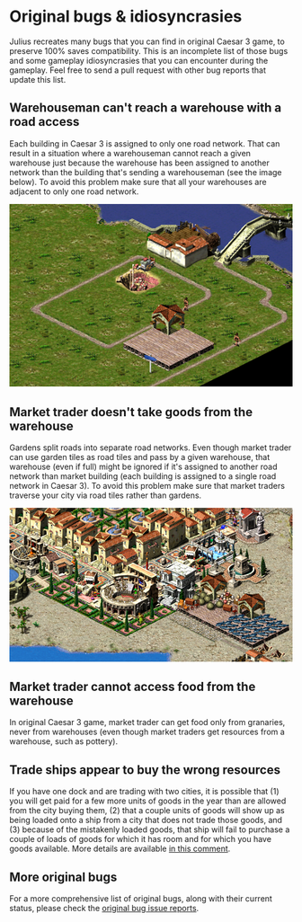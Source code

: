 Original bugs & idiosyncrasies
==============================

Julius recreates many bugs that you can find in original Caesar 3 game, to preserve 100% saves compatibility. This is an incomplete list of those bugs and some gameplay idiosyncrasies that you can encounter during the gameplay. Feel free to send a pull request with other bug reports that update this list.

## Warehouseman can't reach a warehouse with a road access

Each building in Caesar 3 is assigned to only one road network. That can result in a situation where a warehouseman cannot reach a given warehouse just because the warehouse has been assigned to another network than the building that's sending a warehouseman (see the image below). To avoid this problem make sure that all your warehouses are adjacent to only one road network.

![Bugs - two road networks](images/bugs_two_road_networks.png)

## Market trader doesn't take goods from the warehouse

Gardens split roads into separate road networks. Even though market trader can use garden tiles as road tiles and pass by a given warehouse, that warehouse (even if full) might be ignored if it's assigned to another road network than market building (each building is assigned to a single road network in Caesar 3). To avoid this problem make sure that market traders traverse your city via road tiles rather than gardens.

![Bugs - two road networks](images/bugs_gardens.png)

## Market trader cannot access food from the warehouse

In original Caesar 3 game, market trader can get food only from granaries, never from warehouses (even though market traders get resources from a warehouse, such as pottery).

## Trade ships appear to buy the wrong resources

If you have one dock and are trading with two cities, it is possible that (1) you will get paid for a few more units of goods in the year than are allowed from the city buying them, (2) that a couple units of goods will show up as being loaded onto a ship from a city that does not trade those goods, and (3) because of the mistakenly loaded goods, that ship will fail to purchase a couple of loads of goods for which it has room and for which you have goods available. More details are available [in this comment](https://github.com/bvschaik/julius/issues/421#issuecomment-618942375).

## More original bugs

For a more comprehensive list of original bugs, along with their current status, please check the [original bug issue reports](https://github.com/bvschaik/julius/issues/labels/original%20bug).
